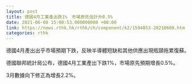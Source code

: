 ```yaml
---
layout: post
title: 德國4月工業產出跌1%　市場原先估計升0.5%
date: 2021-06-08 15:00:53.000000000 +08:00
link: https://news.rthk.hk/rthk/ch/component/k2/1594853-20210608.htm
categories: rthk
---
```


德國4月產出出乎市場預期下跌，反映半導體短缺和其他供應出現瓶頸拖累復蘇。

德國聯邦統計局公布，德國4月工業產出下跌1%，市場原先預期增長0.5%。

3月數據向下修正為增長2.2%。
